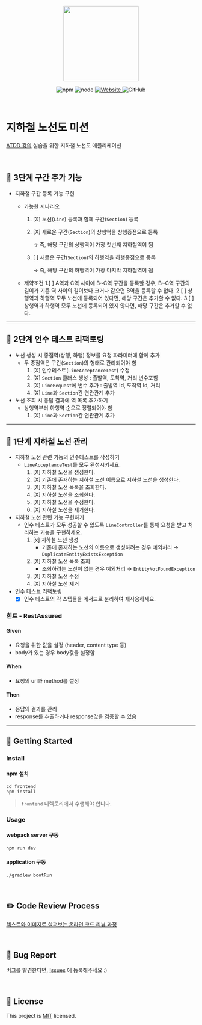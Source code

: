 <p align="center">
    <img width="200px;" src="https://raw.githubusercontent.com/woowacourse/atdd-subway-admin-frontend/master/images/main_logo.png"/>
</p>
<p align="center">
  <img alt="npm" src="https://img.shields.io/badge/npm-%3E%3D%205.5.0-blue">
  <img alt="node" src="https://img.shields.io/badge/node-%3E%3D%209.3.0-blue">
  <a href="https://edu.nextstep.camp/c/R89PYi5H" alt="nextstep atdd">
    <img alt="Website" src="https://img.shields.io/website?url=https%3A%2F%2Fedu.nextstep.camp%2Fc%2FR89PYi5H">
  </a>
  <img alt="GitHub" src="https://img.shields.io/github/license/next-step/atdd-subway-admin">
</p>

<br>

# 지하철 노선도 미션
[ATDD 강의](https://edu.nextstep.camp/c/R89PYi5H) 실습을 위한 지하철 노선도 애플리케이션

<br>

## 🚀 3단계 구간 추가 기능

* 지하철 구간 등록 기능 구현
    * 가능한 시나리오
        1. [X] 노선(`Line`) 등록과 함께 구간(`Section`) 등록
        2. [X] 새로운 구간(`Section`)의 상행역을 상행종점으로 등록 
           
            → 즉, 해당 구간의 상행역이 가장 첫번째 지하철역이 됨
        3.  [ ] 새로운 구간(`Section`)의 하행역을 하행종점으로 등록
            
            → 즉, 해당 구간의 하행역이 가장 마지막 지하철역이 됨

    * 제약조건
        1.[ ] A역과 C역 사이에 B~C역 구간을 등록할 경우, B~C역 구간의 길이가 기존 역 사이의 길이보다 크거나 같으면 
          B역을 등록할 수 없다.
        2.[ ] 상행역과 하행역 모두 노선에 등록되어 있다면, 해당 구간은 추가할 수 없다.
        3.[ ] 상행역과 하행역 모두 노선에 등록되어 있지 않다면, 해당 구간은 추가할 수 없다.
    
---
## 🚀 2단계 인수 테스트 리팩토링
* 노선 생성 시 종점역(상행, 하행) 정보를 요청 파라미터에 함께 추가
    * 두 종점역은 구간(`Section`)의 형태로 관리되어야 함
        1. [X] 인수테스트(`LineAcceptanceTest`)  수정  
        2. [X] `Section` 클래스 생성 : 출발역, 도착역, 거리 변수포함
        3. [X] `LineRequest`에 변수 추가 : 출발역 Id, 도착역 Id, 거리 
        4. [X] `Line`과 `Section`간 연관관계 추가 
* 노선 조회 시 응답 결과에 역 목록 추가하기
    * 상행역부터 하행역 순으로 정렬되어야 함
        1. [X] `Line`과 `Section`간 연관관계 추가
---
## 🚀 1단계 지하철 노선 관리 
* 지하철 노선 관련 기능의 인수테스트를 작성하기 
    * `LineAcceptanceTest`를 모두 완성시키세요.
        1. [X] 지하철 노선을 생성한다.
        2. [X] 기존에 존재하는 지하철 노선 이름으로 지하철 노선을 생성한다.
        3. [X] 지하철 노선 목록을 조회한다.
        4. [X] 지하철 노선을 조회한다.
        5. [X] 지하철 노선을 수정한다.
        6. [X] 지하철 노선을 제거한다.
* 지하철 노선 관련 기능 구현하기
    * 인수 테스트가 모두 성공할 수 있도록 `LineController`를 통해 요청을 받고 
      처리하는 기능을 구현하세요. 
        1. [x] 지하철 노선 생성    
            * 기존에 존재하는 노선의 이름으로 생성하려는 경우 예외처리 
              → `DuplicateEntityExistsException`
        2. [X] 지하철 노선 목록 조회 
            * 조회하려는 노선이 없는 경우 예외처리 
              → `EntityNotFoundException`   
        4. [X] 지하철 노선 수정
        5. [X] 지하철 노선 제거
* 인수 테스트 리팩토링
    * [X] 인수 테스트의 각 스텝들을 메서드로 분리하여 재사용하세요.

### 힌트 - RestAssured
#### Given 
* 요청을 위한 값을 설정 (header, content type 등)
* body가 있는 경우 body값을 설정함
#### When
* 요청의 url과 method를 설정
#### Then
* 응답의 결과를 관리
* response를 추출하거나 response값을 검증할 수 있음 
--- 
## 🚀 Getting Started

### Install
#### npm 설치
```
cd frontend
npm install
```
> `frontend` 디렉토리에서 수행해야 합니다.

### Usage
#### webpack server 구동
```
npm run dev
```
#### application 구동
```
./gradlew bootRun
```
<br>

## ✏️ Code Review Process
[텍스트와 이미지로 살펴보는 온라인 코드 리뷰 과정](https://github.com/next-step/nextstep-docs/tree/master/codereview)

<br>

## 🐞 Bug Report

버그를 발견한다면, [Issues](https://github.com/next-step/atdd-subway-admin/issues) 에 등록해주세요 :)

<br>

## 📝 License

This project is [MIT](https://github.com/next-step/atdd-subway-admin/blob/master/LICENSE.md) licensed.
